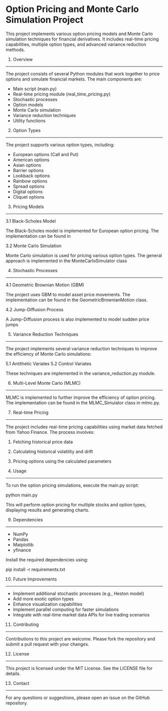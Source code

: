 Option Pricing and Monte Carlo Simulation Project
=================================================

This project implements various option pricing models and Monte Carlo simulation techniques for financial derivatives. It includes real-time pricing capabilities, multiple option types, and advanced variance reduction methods.

1. Overview
-----------
The project consists of several Python modules that work together to price options and simulate financial markets. The main components are:

- Main script (main.py)
- Real-time pricing module (real_time_pricing.py)
- Stochastic processes
- Option models
- Monte Carlo simulation
- Variance reduction techniques
- Utility functions

2. Option Types
---------------
The project supports various option types, including:

- European options (Call and Put)
- American options
- Asian options
- Barrier options
- Lookback options
- Rainbow options
- Spread options
- Digital options
- Cliquet options

3. Pricing Models
-----------------
3.1 Black-Scholes Model

The Black-Scholes model is implemented for European option pricing. The implementation can be found in

3.2 Monte Carlo Simulation

Monte Carlo simulation is used for pricing various option types. The general approach is implemented in the MonteCarloSimulator class

4. Stochastic Processes
-----------------------
4.1 Geometric Brownian Motion (GBM)

The project uses GBM to model asset price movements. The implementation can be found in the GeometricBrownianMotion class.

4.2 Jump-Diffusion Process

A Jump-Diffusion process is also implemented to model sudden price jumps

5. Variance Reduction Techniques
--------------------------------
The project implements several variance reduction techniques to improve the efficiency of Monte Carlo simulations:

5.1 Antithetic Variates
5.2 Control Variates

These techniques are implemented in the variance_reduction.py module.

6. Multi-Level Monte Carlo (MLMC)
---------------------------------
MLMC is implemented to further improve the efficiency of option pricing. The implementation can be found in the MLMC_Simulator class in mlmc.py.

7. Real-time Pricing
--------------------
The project includes real-time pricing capabilities using market data fetched from Yahoo Finance. The process involves:

1. Fetching historical price data
2. Calculating historical volatility and drift
3. Pricing options using the calculated parameters

8. Usage
--------
To run the option pricing simulations, execute the main.py script:

python main.py

This will perform option pricing for multiple stocks and option types, displaying results and generating charts. 

9. Dependencies
---------------
- NumPy
- Pandas
- Matplotlib
- yfinance

Install the required dependencies using:

pip install -r requirements.txt

10. Future Improvements
-----------------------
- Implement additional stochastic processes (e.g., Heston model)
- Add more exotic option types
- Enhance visualization capabilities
- Implement parallel computing for faster simulations
- Integrate with real-time market data APIs for live trading scenarios

11. Contributing
----------------
Contributions to this project are welcome. Please fork the repository and submit a pull request with your changes.

12. License
-----------
This project is licensed under the MIT License. See the LICENSE file for details.

13. Contact
-----------
For any questions or suggestions, please open an issue on the GitHub repository.
